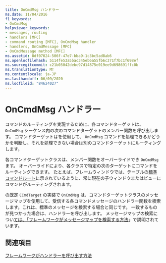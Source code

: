 ```yaml
---
title: OnCmdMsg ハンドラー
ms.date: 11/04/2016
f1_keywords:
- OnCmdMsg
helpviewer_keywords:
- messages, routing
- handlers [MFC]
- command routing [MFC], OnCmdMsg handler
- handlers, OnCmdMessage [MFC]
- OnCmdMessage method [MFC]
ms.assetid: 8df07024-506f-47e7-bba9-1c3bc5ad8ab6
ms.openlocfilehash: 5114fe53a5bac345eb6a55fb6c371f7bc1f698ef
ms.sourcegitcommit: c21b05042debc97d14875e019ee9d698691ffc0b
ms.translationtype: MT
ms.contentlocale: ja-JP
ms.lasthandoff: 06/09/2020
ms.locfileid: "84624027"
---
```

# <a name="oncmdmsg-handler"></a>OnCmdMsg ハンドラー

コマンドのルーティングを実現するために、各コマンドターゲットは、 `OnCmdMsg` シーケンス内の次のコマンドターゲットのメンバー関数を呼び出します。 コマンドターゲットはを使用して、 `OnCmdMsg` コマンドを処理できるかどうかを判断し、それを処理できない場合は別のコマンドターゲットにルーティングします。

各コマンドターゲットクラスは、メンバー関数をオーバーライドでき `OnCmdMsg` ます。 オーバーライドにより、各クラスで特定の次のターゲットにコマンドをルーティングできます。 たとえば、フレームウィンドウでは、テーブルの[標準コマンドルート](command-routing.md)に示されているように、常に現在の子ウィンドウまたはビューにコマンドがルーティングされます。

の既定 `CCmdTarget` の実装で `OnCmdMsg` は、コマンドターゲットクラスのメッセージマップを使用して、受信する各コマンドメッセージのハンドラー関数を検索します。これは、標準のメッセージを検索する場合と同じです。 一致するものが見つかった場合は、ハンドラーを呼び出します。 メッセージマップの検索につい[ては、「フレームワークがメッセージマップを検索する方法](how-the-framework-searches-message-maps.md)」で説明されています。

## <a name="see-also"></a>関連項目

[フレームワークがハンドラーを呼び出す方法](how-the-framework-calls-a-handler.md)
